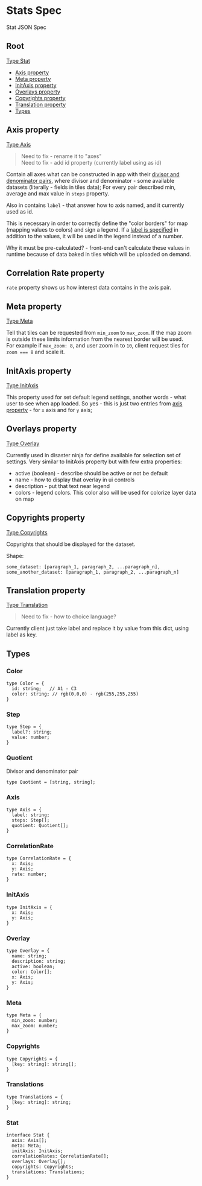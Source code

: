 # Stats Spec


Stat JSON Spec

## Root

[Type Stat](#stat)﻿
* [Axis property](vscode-resource://untitleduntitled-1 "#axis-property")
* [Meta property](vscode-resource://untitleduntitled-1 "#meta-property")
* [InitAxis property](vscode-resource://untitleduntitled-1 "#initaxis-property")
* [Overlays property](vscode-resource://untitleduntitled-1 "#overlays-property")
* [Copyrights property](vscode-resource://untitleduntitled-1 "#copyrights-property")
* [Translation property](vscode-resource://untitleduntitled-1 "#translation-property")
* [Types](vscode-resource://untitleduntitled-1 "#types")

## Axis property

 [Type Axis](vscode-resource://untitleduntitled-1 "#axis")

> Need to fix - rename it to "axes"\
> Need to fix - add id property (currently label using as id)

Contain all axes what can be constructed in app with their [divisor and denominator pairs](vscode-resource://untitleduntitled-1 "#quotient"), where divisor and denominator - some available datasets (literally - fields in tiles data); For every pair described min, average and max value in `steps` property.

Also in contains `label` - that answer how to axis named, and it currently used as id.

This is necessary in order to correctly define the "color borders" for map (mapping values to colors) and sign a legend. If a [label is specified](vscode-resource://untitleduntitled-1 "#step") in addition to the values, it will be used in the legend instead of a number.

Why it must be pre-calculated? - front-end can't calculate these values in runtime because of data baked in tiles which will be uploaded on demand.

## Correlation Rate property

`rate` property shows us how interest data contains in the axis pair.

## Meta property

[Type Meta](vscode-resource://untitleduntitled-1 "#meta")

Tell that tiles can be requested from `min_zoom` to `max_zoom`. If the map zoom is outside these limits information from the nearest border will be used.\
For example if `max_zoom: 8`, and user zoom in to `10`, client request tiles for `zoom === 8` and scale it.

## InitAxis property

[Type InitAxis](vscode-resource://untitleduntitled-1 "#initaxis")

This property used for set default legend settings, another words - what user to see when app loaded. So yes - this is just two entries from [axis property](vscode-resource://untitleduntitled-1 "#axis") - for `x` axis and for `y` axis;

## Overlays property

[Type Overlay](vscode-resource://untitleduntitled-1 "#overlay")

Currently used in disaster ninja for define available for selection set of settings. Very similar to InitAxis property but with few extra properties:
* active (boolean) - describe should be active or not be default
* name - how to display that overlay in ui controls
* description - put that text near legend
* colors - legend colors. This color also will be used for colorize layer data on map

## Copyrights property

[Type Copyrights](vscode-resource://untitleduntitled-1 "#copyrights")

Copyrights that should be displayed for the dataset.

Shape:

```
some_dataset: [paragraph_1, paragraph_2, ...paragraph_n],
some_another_dataset: [paragraph_1, paragraph_2, ...paragraph_n]
```

## Translation property

[Type Translation](vscode-resource://untitleduntitled-1 "#translations")

> Need to fix - how to choice language?

Currently client just take label and replace it by value from this dict, using label as key.

## Types

### Color

```
type Color = {
  id: string;   // A1 - C3 
  color: string; // rgb(0,0,0) - rgb(255,255,255)
}
```

### Step

```
type Step = {
  label?: string;
  value: number;
}
```

### Quotient

Divisor and denominator pair

```
type Quotient = [string, string];
```

### Axis

```
type Axis = {
  label: string;
  steps: Step[];
  quotient: Quotient[];
}
```

### CorrelationRate

```
type CorrelationRate = {
  x: Axis;
  y: Axis;
  rate: number;
}
```

### InitAxis

```
type InitAxis = {
  x: Axis;
  y: Axis;
}
```

### Overlay

```
type Overlay = {
  name: string;
  description: string;
  active: boolean;
  color: Color[];
  x: Axis;
  y: Axis;
}
```

### Meta

```
type Meta = {
  min_zoom: number;
  max_zoom: number;
}

```

### Copyrights

```
type Copyrights = {
  [key: string]: string[];
}
```

### Translations

```
type Translations = {
  [key: string]: string;
}
```

### Stat

```
interface Stat {
  axis: Axis[];
  meta: Meta;
  initAxis: InitAxis;
  correlationRates: CorrelationRate[];
  overlays: Overlay[];
  copyrights: Copyrights;
  translations: Translations;
}
```
